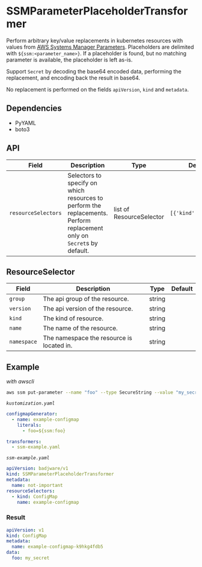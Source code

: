 # SSMParameterPlaceholderTransformer

Perform arbitrary key/value replacements in kubernetes resources with values from [AWS Systems Manager Parameters](https://docs.aws.amazon.com/systems-manager/latest/userguide/systems-manager-parameter-store.html). Placeholders are delimited with `${ssm:<parameter_name>}`. If a placeholder is found, but no matching parameter is available, the placeholder is left as-is.

Support `Secret` by decoding the base64 encoded data, performing the replacement, and encoding back the result in base64.

No replacement is performed on the fields `apiVersion`, `kind` and `metadata`.

## Dependencies

* PyYAML
* boto3

## API

| Field | Description | Type |  Default |
| --- | --- | --- | --- |
| `resourceSelectors` | Selectors to specify on which resources to perform the replacements. Perform replacement only on `Secret`s by default. | list of ResourceSelector | `[{'kind':'Secret'}]` |

## ResourceSelector
| Field | Description | Type |  Default |
| --- | --- | --- | --- |
| `group` | The api group of the resource. | string | |
| `version` | The api version of the resource. | string | |
| `kind` | The kind of resource. | string | |
| `name` | The name of the resource. | string | |
| `namespace` | The namespace the resource is located in. | string | |


## Example
*with awscli*
``` bash
aws ssm put-parameter --name "foo" --type SecureString --value "my_secret"
```

*`kustomization.yaml`*
``` yaml
configmapGenerator:
  - name: example-configmap
    literals:
      - foo=${ssm:foo}

transformers:
  - ssm-example.yaml
```

*`ssm-example.yaml`*
``` yaml
apiVersion: badjware/v1
kind: SSMParameterPlaceholderTransformer
metadata:
  name: not-important
resourceSelectors:
  - kind: ConfigMap
    name: example-configmap
```

### Result
``` yaml
apiVersion: v1
kind: ConfigMap
metadata:
  name: example-configmap-k9hkg4fdb5
data:
  foo: my_secret
```
